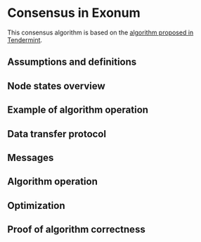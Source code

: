 # Consensus in Exonum

This consensus algorithm is based on the [algorithm proposed in Tendermint][tendermint_consensus].

## Assumptions and definitions

## Node states overview

## Example of algorithm operation

## Data transfer protocol

## Messages

## Algorithm operation

## Optimization

## Proof of algorithm correctness

[tendermint_consensus]: https://github.com/tendermint/tendermint/wiki/Byzantine-Consensus-Algorithm
